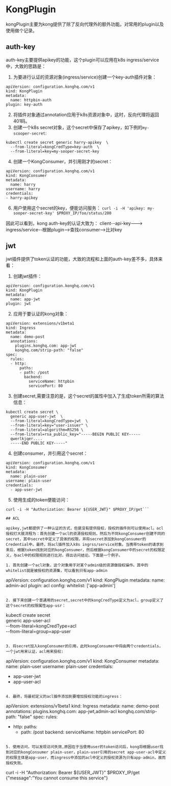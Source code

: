 # KongPlugin

kongPlugin主要为kong提供了除了反向代理外的额外功能。对常用的plugin以及使用做个记录。

## auth-key

auth-key主要提供apikey的功能，这个plugin可以应用在k8s ingress/service中，大致的思路是：
1. 为要进行认证的资源对象(ingress/service)创建一个key-auth插件对象：

```
apiVersion: configuration.konghq.com/v1
kind: KongPlugin
metadata:
  name: httpbin-auth
plugin: key-auth
```

2. 将插件对象通过annotation应用于k8s资源对象中，这时，反向代理将返回401码。
3. 创建一个k8s secret对象，这个secret中保存了apikey，如下例的`my-scooper-secret`:

```
kubectl create secret generic harry-apikey  \
  --from-literal=kongCredType=key-auth  \
  --from-literal=key=my-sooper-secret-key
```

4. 创建一个KongConsumer，并引用刚才的secret：

```
apiVersion: configuration.konghq.com/v1
kind: KongConsumer
metadata:
  name: harry
username: harry
credentials:
- harry-apikey
```

6. 用户使用这个secret的key，便能访问服务：
```curl -i -H 'apikey: my-sooper-secret-key' $PROXY_IP/foo/status/200```

因此可以看到，kong auth-key的认证大致为：
client--api-key---> ingress/service--根据plugin-->查找consumer-->比对key

## jwt

jwt插件提供了token认证的功能，大致的流程和上面的auth-key差不多，具体来看：
1. 创建jwt插件：
```
apiVersion: configuration.konghq.com/v1
kind: KongPlugin
metadata:
  name: app-jwt
plugin: jwt
```
2. 应用于要认证的kong对象：

```
apiVersion: extensions/v1beta1
kind: Ingress
metadata:
  name: demo-post
  annotations:
    plugins.konghq.com: app-jwt
    konghq.com/strip-path: "false"
spec:
  rules:
  - http:
      paths:
      - path: /post
        backend:
          serviceName: httpbin
          servicePort: 80
```

3. 创建secret,需要注意的是，这个secret的属性中加入了生成token所需的算法信息：
```
kubectl create secret \
  generic app-user-jwt  \
  --from-literal=kongCredType=jwt  \
  --from-literal=key="user-issuer" \
  --from-literal=algorithm=RS256 \
  --from-literal=rsa_public_key="-----BEGIN PUBLIC KEY-----
  qwerlkjqer....
  -----END PUBLIC KEY-----"
```
4. 创建consumer，并引用这个secret：
```
apiVersion: configuration.konghq.com/v1
kind: KongConsumer
metadata:
  name: plain-user
username: plain-user
credentials:
  - app-user-jwt
```
5. 使用生成的token便能访问：
```
curl -i -H "Authorization: Bearer ${USER_JWT}" $PROXY_IP/get```

## ACL

apikey,jwt都提供了一种认证的方式，但是没有提供授权，授权的插件则可以使用acl。acl授权打大致流程为：首先创建一个acl的资源授权规则，然后为不同kongConsumer创建不同的secret，其中secret中定义了具体的权限，并将secret添加到kongConsumer的Credential中。最终，将acl插件加入k8s ingrss/service对象。当携带token的请求到来后，根据token找到对应的kongConsumer，然后根据kongConsumer中的secret的权限定义，与acl中的权限规则进行比对，得出访问结论。下面是一个例子。

1. 首先创建一个acl对象，这个对象用于对某个admin级的资源做授权操作。其中的whitelist就是被授权的资源集，可以看到只有app-admin

```
apiVersion: configuration.konghq.com/v1
kind: KongPlugin
metadata:
  name: admin-acl
plugin: acl
config:
  whitelist: ['app-admin']
```

2. 接下来创建一个普通用的secret,secret中的kongCredType定义为acl，group定义了这个secret的权限属性app-usr：

```
kubectl create secret \
  generic app-user-acl \
  --from-literal=kongCredType=acl  \
  --from-literal=group=app-user
```

3. 将secret加入kongConsumer的引用，此时kongConsumer中将由两个credentials，一个jwt用来认证，acl用来授权:

```
apiVersion: configuration.konghq.com/v1
kind: KongConsumer
metadata:
  name: plain-user
username: plain-user
credentials:
  - app-user-jwt
  - app-user-acl
```

4. 最终，将最初定义的acl插件添加到要增加授权功能的ingress：

```
apiVersion: extensions/v1beta1
kind: Ingress
metadata:
  name: demo-post
  annotations:
    plugins.konghq.com: app-jwt,admin-acl
    konghq.com/strip-path: "false"
spec:
  rules:
  - http:
      paths:
      - path: /post
        backend:
          serviceName: httpbin
          servicePort: 80
```

5. 使用访问，可以发现访问失效,原因在于当使用user的token访问后，kong将根据user找到对应的kongConsumer plain-user，plain-user引用的secret app-user-acl中定义的权限主体是app-user，而ingress中添加的acl中定义的授权资源为只有app-admin，故而授权失败。

```
curl -i -H "Authorization: Bearer ${USER_JWT}" $PROXY_IP/get
{"message":"You cannot consume this service"}
```


